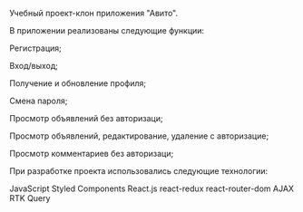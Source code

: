 Учебный проект-клон приложения "Авито".

В приложении реализованы следующие функции:

Регистрация;

Вход/выход;

Получение и обновление профиля;

Смена пароля;

Просмотр объявлений без авторизаци;

Просмотр объявлений, редактирование, удаление с авторизацие;

Просмотр комментариев без авторизаци;



При разработке проекта использовались следующие технологии:

JavaScript
Styled Components
React.js
react-redux
react-router-dom
AJAX
RTK Query